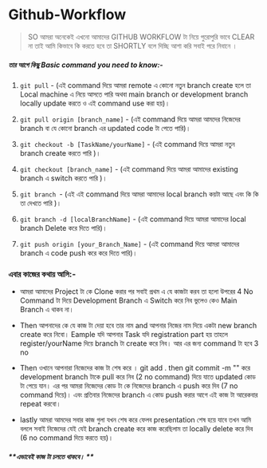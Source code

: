 # Github-Workflow

> SO আমরা অনেকেই এখনো আমাদের GITHUB WORKFLOW টা নিয়ে পুরোপুরি ভাবে CLEAR না তাই
আমি কিভাবে কি করতে হবে তা SHORTLY বলে দিচ্ছি আশা করি সবাই পরে নিবানে ।

##### *তার আগে কিছু Basic command you need to know:-*

1. `git pull` - (এই command দিয়ে আমরা remote এ কোনো নতুন branch create হলে তা Local machine এ নিয়ে আসতে পারি অথবা main branch or development branch locally update করতে ও এই command use করা হয়)।

3. `git pull origin [branch_name]` - (এই command দিয়ে আমরা আমদের নিজেদের branch  বা যে কোনো branch এর updated code টা পেতে পারি)।

5. `git checkout -b [TaskName/yourName]` - (এই command দিয়ে আমরা নতুন branch create করতে পারি )।

7. `git checkout [branch_name]` - (এই command দিয়ে আমরা আমাদের existing branch এ switch করতে পারি )।

9. `git branch `- (এই এই command দিয়ে আমরা আমাদের local branch কয়টা আছে  এবং কি কি তা দেখতে পারি )।

11. `git branch -d [localBranchName]` - (এই command দিয়ে আমরা আমাদের local branch Delete করে দিতে পারি)।

13. `git push origin [your_Branch_Name]` - (এই command দিয়ে আমরা আমাদের  branch এ code push করে  করে দিতে পারি)।


### এবার কাজের কথায় আসি:-


- আমরা আমাদের Project টা কে Clone করার পর সবাই  প্রথম এ যে কাজটা করব তা হলো উপরের 4 No Command টা দিয়ে Development Branch এ Switch করে নিব ভুলেও কেও Main Branch এ থাকব না।

- Then আপনাদের কে যে কাজ টা দেয়া হবে তার নাম and আপনার নিজের নাম দিয়ে একটা new branch create করে নিবো। Eample যদি আপনার Task যদি registration part হয় তাহলে register/yourName দিয়ে branch টা create করে নিব। আর এর জন্য command টা হবে 3 no

- Then ওখানে আপনারা নিজেদের কাজ টা শেষ করে ।  git add . then git commit -m "" করে development branch টাকে pull করে নিব (2 no command) দিয়ে যাতে  updated কোড টা পেয়ে যান। এর পর আমরা নিজেদের কোড টা কে নিজেদের branch এ push করে দিব (7 no command দিয়ে)। এবং প্রতিবার নিজেদের branch এ কোড push করার আগে এই কাজ টা আরেকবার repeat করবো।

- lastly আমরা আমদের সবার কাজ গুলা যখন শেষ করে ফেলব presentation শেষ হয়ে যাবে তখন আমি বললে সবাই নিজেদের  যেই যেই branch create করে কাজ করেছিলাম তা locally delete করে দিব (6 no command দিয়ে করতে হয়)।

#####  **এভাবেই কাজ টা চলতে থাকবে। **


